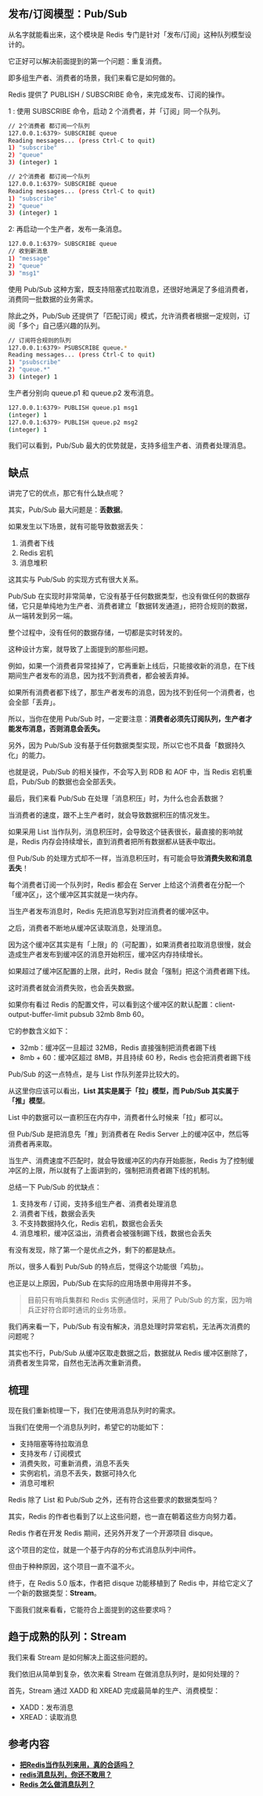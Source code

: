 ## **发布/订阅模型：Pub/Sub**

从名字就能看出来，这个模块是 Redis 专门是针对「发布/订阅」这种队列模型设计的。

它正好可以解决前面提到的第一个问题：重复消费。

即多组生产者、消费者的场景，我们来看它是如何做的。

Redis 提供了 PUBLISH / SUBSCRIBE 命令，来完成发布、订阅的操作。

1 : 使用 SUBSCRIBE 命令，启动 2 个消费者，并「订阅」同一个队列。

```bash
// 2个消费者 都订阅一个队列
127.0.0.1:6379> SUBSCRIBE queue
Reading messages... (press Ctrl-C to quit)
1) "subscribe"
2) "queue"
3) (integer) 1
```

```bash
// 2个消费者 都订阅一个队列
127.0.0.1:6379> SUBSCRIBE queue
Reading messages... (press Ctrl-C to quit)
1) "subscribe"
2) "queue"
3) (integer) 1
```

2: 再启动一个生产者，发布一条消息。

```bash
127.0.0.1:6379> SUBSCRIBE queue
// 收到新消息
1) "message"
2) "queue"
3) "msg1"
```

使用 Pub/Sub 这种方案，既支持阻塞式拉取消息，还很好地满足了多组消费者，消费同一批数据的业务需求。

除此之外，Pub/Sub 还提供了「匹配订阅」模式，允许消费者根据一定规则，订阅「多个」自己感兴趣的队列。

```bash
// 订阅符合规则的队列
127.0.0.1:6379> PSUBSCRIBE queue.*
Reading messages... (press Ctrl-C to quit)
1) "psubscribe"
2) "queue.*"
3) (integer) 1
```

生产者分别向 queue.p1 和 queue.p2 发布消息。

```bash
127.0.0.1:6379> PUBLISH queue.p1 msg1
(integer) 1
127.0.0.1:6379> PUBLISH queue.p2 msg2
(integer) 1
```

我们可以看到，Pub/Sub 最大的优势就是，支持多组生产者、消费者处理消息。


## 缺点

讲完了它的优点，那它有什么缺点呢？

其实，Pub/Sub 最大问题是：**丢数据**。

如果发生以下场景，就有可能导致数据丢失：

1. 消费者下线
2. Redis 宕机
3. 消息堆积

这其实与 Pub/Sub 的实现方式有很大关系。

Pub/Sub 在实现时非常简单，它没有基于任何数据类型，也没有做任何的数据存储，它只是单纯地为生产者、消费者建立「数据转发通道」，把符合规则的数据，从一端转发到另一端。

整个过程中，没有任何的数据存储，一切都是实时转发的。

这种设计方案，就导致了上面提到的那些问题。

例如，如果一个消费者异常挂掉了，它再重新上线后，只能接收新的消息，在下线期间生产者发布的消息，因为找不到消费者，都会被丢弃掉。

如果所有消费者都下线了，那生产者发布的消息，因为找不到任何一个消费者，也会全部「丢弃」。

所以，当你在使用 Pub/Sub 时，一定要注意：**消费者必须先订阅队列，生产者才能发布消息，否则消息会丢失。**

另外，因为 Pub/Sub 没有基于任何数据类型实现，所以它也不具备「数据持久化」的能力。

也就是说，Pub/Sub 的相关操作，不会写入到 RDB 和 AOF 中，当 Redis 宕机重启，Pub/Sub 的数据也会全部丢失。

最后，我们来看 Pub/Sub 在处理「消息积压」时，为什么也会丢数据？

当消费者的速度，跟不上生产者时，就会导致数据积压的情况发生。

如果采用 List 当作队列，消息积压时，会导致这个链表很长，最直接的影响就是，Redis 内存会持续增长，直到消费者把所有数据都从链表中取出。

但 Pub/Sub 的处理方式却不一样，当消息积压时，有可能会导致**消费失败和消息丢失**！

每个消费者订阅一个队列时，Redis 都会在 Server 上给这个消费者在分配一个「缓冲区」，这个缓冲区其实就是一块内存。

当生产者发布消息时，Redis 先把消息写到对应消费者的缓冲区中。

之后，消费者不断地从缓冲区读取消息，处理消息。

因为这个缓冲区其实是有「上限」的（可配置），如果消费者拉取消息很慢，就会造成生产者发布到缓冲区的消息开始积压，缓冲区内存持续增长。

如果超过了缓冲区配置的上限，此时，Redis 就会「强制」把这个消费者踢下线。

这时消费者就会消费失败，也会丢失数据。

如果你有看过 Redis 的配置文件，可以看到这个缓冲区的默认配置：client-output-buffer-limit pubsub 32mb 8mb 60。

它的参数含义如下：

- 32mb：缓冲区一旦超过 32MB，Redis 直接强制把消费者踢下线
- 8mb + 60：缓冲区超过 8MB，并且持续 60 秒，Redis 也会把消费者踢下线

Pub/Sub 的这一点特点，是与 List 作队列差异比较大的。

从这里你应该可以看出，**List 其实是属于「拉」模型，而 Pub/Sub 其实属于「推」模型**。

List 中的数据可以一直积压在内存中，消费者什么时候来「拉」都可以。

但 Pub/Sub 是把消息先「推」到消费者在 Redis Server 上的缓冲区中，然后等消费者再来取。

当生产、消费速度不匹配时，就会导致缓冲区的内存开始膨胀，Redis 为了控制缓冲区的上限，所以就有了上面讲到的，强制把消费者踢下线的机制。

总结一下 Pub/Sub 的优缺点：

1. 支持发布 / 订阅，支持多组生产者、消费者处理消息
2. 消费者下线，数据会丢失
3. 不支持数据持久化，Redis 宕机，数据也会丢失
4. 消息堆积，缓冲区溢出，消费者会被强制踢下线，数据也会丢失

有没有发现，除了第一个是优点之外，剩下的都是缺点。

所以，很多人看到 Pub/Sub 的特点后，觉得这个功能很「鸡肋」。

也正是以上原因，Pub/Sub 在实际的应用场景中用得并不多。

> 目前只有哨兵集群和 Redis 实例通信时，采用了 Pub/Sub 的方案，因为哨兵正好符合即时通讯的业务场景。

我们再来看一下，Pub/Sub 有没有解决，消息处理时异常宕机，无法再次消费的问题呢？

其实也不行，Pub/Sub 从缓冲区取走数据之后，数据就从 Redis 缓冲区删除了，消费者发生异常，自然也无法再次重新消费。


## 梳理

现在我们重新梳理一下，我们在使用消息队列时的需求。

当我们在使用一个消息队列时，希望它的功能如下：

- 支持阻塞等待拉取消息
- 支持发布 / 订阅模式
- 消费失败，可重新消费，消息不丢失
- 实例宕机，消息不丢失，数据可持久化
- 消息可堆积

Redis 除了 List 和 Pub/Sub 之外，还有符合这些要求的数据类型吗？

其实，Redis 的作者也看到了以上这些问题，也一直在朝着这些方向努力着。

Redis 作者在开发 Redis 期间，还另外开发了一个开源项目 disque。

这个项目的定位，就是一个基于内存的分布式消息队列中间件。

但由于种种原因，这个项目一直不温不火。

终于，在 Redis 5.0 版本，作者把 disque 功能移植到了 Redis 中，并给它定义了一个新的数据类型：**Stream**。

下面我们就来看看，它能符合上面提到的这些要求吗？

## **趋于成熟的队列：Stream**

我们来看 Stream 是如何解决上面这些问题的。

我们依旧从简单到复杂，依次来看 Stream 在做消息队列时，是如何处理的？

首先，Stream 通过 XADD 和 XREAD 完成最简单的生产、消费模型：

- XADD：发布消息
- XREAD：读取消息

## 参考内容

- ****[把Redis当作队列来用，真的合适吗？](https://cloud.tencent.com/developer/article/1819027)****
- ****[redis消息队列，你还不敢用？](https://juejin.cn/post/7094272373930590245)****
- ****[Redis 怎么做消息队列？](https://www.zhihu.com/question/20795043)****